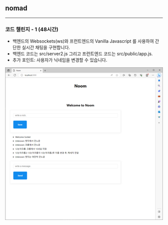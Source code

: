 ## nomad

---

### 코드 챌린지 - 1 (48시간)

- 백엔드의 Websockets(ws)와 프런트엔드의 Vanilla Javascript 를 사용하여 간단한 실시간 채팅을 구현합니다.
- 백엔드 코드는 src/server2.js 그리고 프런트엔드 코드는 src/public/app.js.
- 추가 포인트: 사용자가 닉네임을 변경할 수 있습니다.

![img.png](img/img.png)